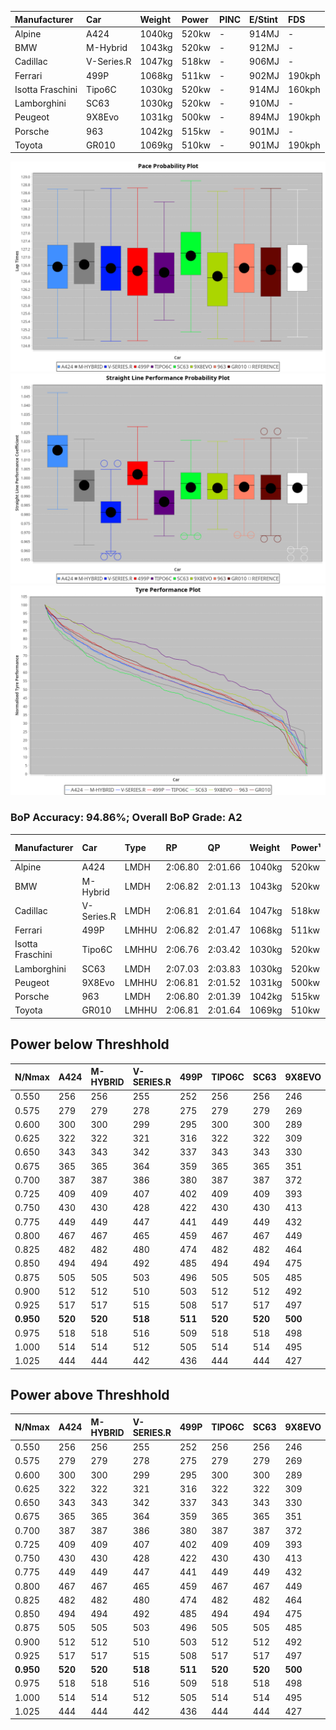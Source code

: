 | Manufacturer     | Car        | Weight | Power | PINC    | E/Stint | FDS     |
|:-|:-|:-|:-|:-|:-|:-|
| Alpine           | A424       | 1040kg | 520kw |    -    | 914MJ   |    -    |
| BMW              | M-Hybrid   | 1043kg | 520kw |    -    | 912MJ   |    -    |
| Cadillac         | V-Series.R | 1047kg | 518kw |    -    | 906MJ   |    -    |
| Ferrari          | 499P       | 1068kg | 511kw |    -    | 902MJ   | 190kph  |
| Isotta Fraschini | Tipo6C     | 1030kg | 520kw |    -    | 914MJ   | 160kph  |
| Lamborghini      | SC63       | 1030kg | 520kw |    -    | 910MJ   |    -    |
| Peugeot          | 9X8Evo     | 1031kg | 500kw |    -    | 894MJ   | 190kph  |
| Porsche          | 963        | 1042kg | 515kw |    -    | 901MJ   |    -    |
| Toyota           | GR010      | 1069kg | 510kw |    -    | 901MJ   | 190kph  |

![PACECHART](./IMG/AUTO.png)
![STRAIGHTLINEPERFORMANCECHART](./IMG/AUTO_sp.png)
![TYREPERFORMANCECHART](./IMG/AUTO_tw.png)

### BoP Accuracy: 94.86%; Overall BoP Grade: A2
| Manufacturer     | Car        | Type  | RP      | QP      | Weight | Power¹ | Threshhold | PINC    | Power² | E/Stint | AVG Vmax  | FDS     | RDLC | L/Stint | BOP-Grade | Model Accuracy | Model Points | Match%  | SimDiff |
|:-|:-|:-|:-|:-|:-|:-|:-|:-|:-|:-|:-|:-|:-|:-|:-|:-|:-|:-|:-|
| Alpine           | A424       | LMDH  | 2:06.80 | 2:01.66 | 1040kg | 520kw  | 0.0kph     |    -    | 520kw  |  914MJ  | 312.86kph |    -    | 1.01 | 25      | ~A1       | 86.43%         | 618          | 98.44%  | ±2.41s  |
| BMW              | M-Hybrid   | LMDH  | 2:06.82 | 2:01.13 | 1043kg | 520kw  | 0.0kph     |    -    | 520kw  |  912MJ  | 309.65kph |    -    | 1.01 | 25      | +A2       | 93.77%         | 1672         | 92.69%  | ±2.67s  |
| Cadillac         | V-Series.R | LMDH  | 2:06.81 | 2:01.64 | 1047kg | 518kw  | 0.0kph     |    -    | 518kw  |  906MJ  | 305.76kph |    -    | 1.01 | 25      | ~A1       | 83.12%         | 1921         | 100.00% | ±3.33s  |
| Ferrari          | 499P       | LMHHU | 2:06.82 | 2:01.47 | 1068kg | 511kw  | 0.0kph     |    -    | 511kw  |  902MJ  | 308.09kph | 190kph  | 1.02 | 25      | ~A1       | 69.49%         | 1950         | 100.00% | ±2.92s  |
| Isotta Fraschini | Tipo6C     | LMHHU | 2:06.76 | 2:03.42 | 1030kg | 520kw  | 0.0kph     |    -    | 520kw  |  914MJ  | 308.99kph | 160kph  | 1.08 | 25      | +C1       | 73.56%         | 64           | 75.37%  | ±2.88s  |
| Lamborghini      | SC63       | LMDH  | 2:07.03 | 2:03.83 | 1030kg | 520kw  | 0.0kph     |    -    | 520kw  |  910MJ  | 310.05kph |    -    | 1.06 | 25      | +B1       | 95.82%         | 459          | 87.27%  | ±2.70s  |
| Peugeot          | 9X8Evo     | LMHHU | 2:06.81 | 2:01.52 | 1031kg | 500kw  | 0.0kph     |    -    | 500kw  |  894MJ  | 307.93kph | 190kph  | 1.02 | 25      | ~A1       | 66.97%         | 221          | 100.00% | ±2.84s  |
| Porsche          | 963        | LMDH  | 2:06.80 | 2:01.39 | 1042kg | 515kw  | 0.0kph     |    -    | 515kw  |  901MJ  | 308.65kph |    -    | 1.01 | 25      | ~A1       | 81.02%         | 5243         | 100.00% | ±2.17s  |
| Toyota           | GR010      | LMHHU | 2:06.81 | 2:01.64 | 1069kg | 510kw  | 0.0kph     |    -    | 510kw  |  901MJ  | 306.49kph | 190kph  | 1.01 | 25      | ~A1       | 73.70%         | 2701         | 100.00% | ±3.33s  |

## Power below Threshhold
| N/Nmax    | A424    | M-HYBRID | V-SERIES.R | 499P    | TIPO6C  | SC63    | 9X8EVO  | 963     | GR010   |
|:-|:-|:-|:-|:-|:-|:-|:-|:-|:-|
|  0.550    |  256    |  256     |  255       |  252    |  256    |  256    |  246    |  254    |  251    |
|  0.575    |  279    |  279     |  278       |  275    |  279    |  279    |  269    |  277    |  274    |
|  0.600    |  300    |  300     |  299       |  295    |  300    |  300    |  289    |  297    |  295    |
|  0.625    |  322    |  322     |  321       |  316    |  322    |  322    |  309    |  319    |  316    |
|  0.650    |  343    |  343     |  342       |  337    |  343    |  343    |  330    |  340    |  337    |
|  0.675    |  365    |  365     |  364       |  359    |  365    |  365    |  351    |  362    |  358    |
|  0.700    |  387    |  387     |  386       |  380    |  387    |  387    |  372    |  383    |  380    |
|  0.725    |  409    |  409     |  407       |  402    |  409    |  409    |  393    |  405    |  401    |
|  0.750    |  430    |  430     |  428       |  422    |  430    |  430    |  413    |  426    |  422    |
|  0.775    |  449    |  449     |  447       |  441    |  449    |  449    |  432    |  445    |  441    |
|  0.800    |  467    |  467     |  465       |  459    |  467    |  467    |  449    |  463    |  458    |
|  0.825    |  482    |  482     |  480       |  474    |  482    |  482    |  464    |  478    |  473    |
|  0.850    |  494    |  494     |  492       |  485    |  494    |  494    |  475    |  489    |  485    |
|  0.875    |  505    |  505     |  503       |  496    |  505    |  505    |  485    |  500    |  495    |
|  0.900    |  512    |  512     |  510       |  503    |  512    |  512    |  492    |  507    |  502    |
|  0.925    |  517    |  517     |  515       |  508    |  517    |  517    |  497    |  512    |  507    |
| **0.950** | **520** | **520**  | **518**    | **511** | **520** | **520** | **500** | **515** | **510** |
|  0.975    |  518    |  518     |  516       |  509    |  518    |  518    |  498    |  513    |  508    |
|  1.000    |  514    |  514     |  512       |  505    |  514    |  514    |  495    |  509    |  505    |
|  1.025    |  444    |  444     |  442       |  436    |  444    |  444    |  427    |  440    |  436    |

## Power above Threshhold
| N/Nmax    | A424    | M-HYBRID | V-SERIES.R | 499P    | TIPO6C  | SC63    | 9X8EVO  | 963     | GR010   |
|:-|:-|:-|:-|:-|:-|:-|:-|:-|:-|
|  0.550    |  256    |  256     |  255       |  252    |  256    |  256    |  246    |  254    |  251    |
|  0.575    |  279    |  279     |  278       |  275    |  279    |  279    |  269    |  277    |  274    |
|  0.600    |  300    |  300     |  299       |  295    |  300    |  300    |  289    |  297    |  295    |
|  0.625    |  322    |  322     |  321       |  316    |  322    |  322    |  309    |  319    |  316    |
|  0.650    |  343    |  343     |  342       |  337    |  343    |  343    |  330    |  340    |  337    |
|  0.675    |  365    |  365     |  364       |  359    |  365    |  365    |  351    |  362    |  358    |
|  0.700    |  387    |  387     |  386       |  380    |  387    |  387    |  372    |  383    |  380    |
|  0.725    |  409    |  409     |  407       |  402    |  409    |  409    |  393    |  405    |  401    |
|  0.750    |  430    |  430     |  428       |  422    |  430    |  430    |  413    |  426    |  422    |
|  0.775    |  449    |  449     |  447       |  441    |  449    |  449    |  432    |  445    |  441    |
|  0.800    |  467    |  467     |  465       |  459    |  467    |  467    |  449    |  463    |  458    |
|  0.825    |  482    |  482     |  480       |  474    |  482    |  482    |  464    |  478    |  473    |
|  0.850    |  494    |  494     |  492       |  485    |  494    |  494    |  475    |  489    |  485    |
|  0.875    |  505    |  505     |  503       |  496    |  505    |  505    |  485    |  500    |  495    |
|  0.900    |  512    |  512     |  510       |  503    |  512    |  512    |  492    |  507    |  502    |
|  0.925    |  517    |  517     |  515       |  508    |  517    |  517    |  497    |  512    |  507    |
| **0.950** | **520** | **520**  | **518**    | **511** | **520** | **520** | **500** | **515** | **510** |
|  0.975    |  518    |  518     |  516       |  509    |  518    |  518    |  498    |  513    |  508    |
|  1.000    |  514    |  514     |  512       |  505    |  514    |  514    |  495    |  509    |  505    |
|  1.025    |  444    |  444     |  442       |  436    |  444    |  444    |  427    |  440    |  436    |
